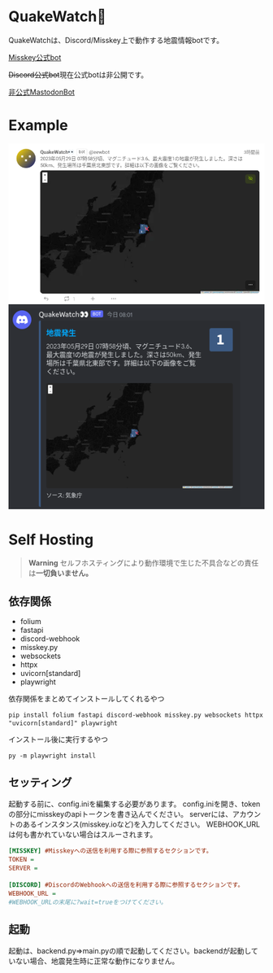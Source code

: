 # QuakeWatch👀
QuakeWatchは、Discord/Misskey上で動作する地震情報botです。

[Misskey公式bot](https://misskey.io/@eewbot)

~~Discord公式bot~~現在公式botは非公開です。

[非公式MastodonBot](https://social.vivaldi.net/@jpearthquake)
# Example
![readme_img/Screenshot 2023-05-29 11.07.05.png](https://github.com/sonyakun/QuakeWatch/blob/0976efc9e5452295dc73482a6391902b721ece4c/readme_img/Screenshot%202023-05-29%2011.07.05.png)
![img](https://github.com/sonyakun/QuakeWatch/blob/0976efc9e5452295dc73482a6391902b721ece4c/readme_img/Screenshot%202023-05-29%2011.32.19.png)
# Self Hosting
> **Warning**
> セルフホスティングにより動作環境で生じた不具合などの責任は**一切負いません。**
## 依存関係
- folium
- fastapi
- discord-webhook
- misskey.py
- websockets
- httpx
- uvicorn[standard]
- playwright

依存関係をまとめてインストールしてくれるやつ
```shell
pip install folium fastapi discord-webhook misskey.py websockets httpx "uvicorn[standard]" playwright
```

インストール後に実行するやつ
```shell
py -m playwright install
```
## セッティング
起動する前に、config.iniを編集する必要があります。
config.iniを開き、tokenの部分にmisskeyのapiトークンを書き込んでください。
serverには、アカウントのあるインスタンス(misskey.ioなど)を入力してください。
WEBHOOK_URLは何も書かれていない場合はスルーされます。
```ini
[MISSKEY] #Misskeyへの送信を利用する際に参照するセクションです。
TOKEN = 
SERVER = 

[DISCORD] #DiscordのWebhookへの送信を利用する際に参照するセクションです。
WEBHOOK_URL = 
#WEBHOOK_URLの末尾に?wait=trueをつけてください。
```
## 起動
起動は、backend.py=>main.pyの順で起動してください。backendが起動していない場合、地震発生時に正常な動作になりません。
